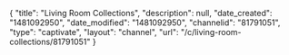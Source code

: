 {
    "title": "Living Room Collections",
    "description": null,
    "date_created": "1481092950",
    "date_modified": "1481092950",
    "channelid": "81791051",
    "type": "captivate",
    "layout": "channel",
    "url": "\/c\/living-room-collections\/81791051"
}